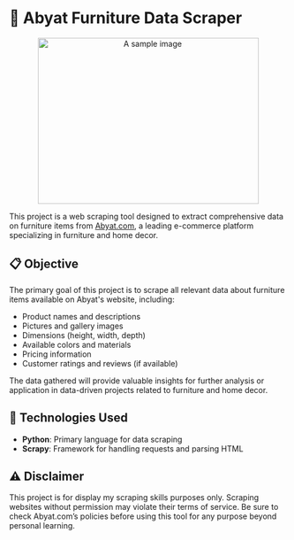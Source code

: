 # 🏡 Abyat Furniture Data Scraper

<div align="center">
<img src="https://mir-s3-cdn-cf.behance.net/projects/404/9321df60072291.Y3JvcCwxMjgyLDEwMDMsMjA5LDUw.jpg" alt="A sample image" width="400" height="300">
</div>

This project is a web scraping tool designed to extract comprehensive data on furniture items from [Abyat.com](https://www.abyat.com), a leading e-commerce platform specializing in furniture and home decor.

## 📋 Objective

The primary goal of this project is to scrape all relevant data about furniture items available on Abyat's website, including:
- Product names and descriptions
- Pictures and gallery images
- Dimensions (height, width, depth)
- Available colors and materials
- Pricing information
- Customer ratings and reviews (if available)

The data gathered will provide valuable insights for further analysis or application in data-driven projects related to furniture and home decor.

## 🔧 Technologies Used

- **Python**: Primary language for data scraping
- **Scrapy**: Framework for handling requests and parsing HTML

## ⚠️ Disclaimer

This project is for display my scraping skills purposes only. Scraping websites without permission may violate their terms of service. Be sure to check Abyat.com’s policies before using this tool for any purpose beyond personal learning.
